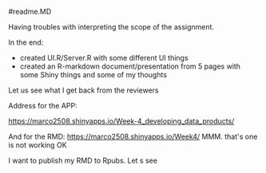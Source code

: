 #readme.MD

Having troubles with interpreting the scope of the assignment.

In the end:
  - created UI.R/Server.R with some different UI things
  - created an R-markdown document/presentation from 5 pages with some Shiny things and some 
    of my thoughts
    
Let us see what I get back from the reviewers    

Address for the APP:

https://marco2508.shinyapps.io/Week-4_developing_data_products/

And for the RMD:
https://marco2508.shinyapps.io/Week4/
MMM. that's one is not working OK

I want to publish my RMD to Rpubs. Let s see
